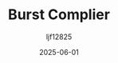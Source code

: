 ﻿---
title: "Burst Complier"
date: 2025-06-01
categories: [笔记]
tags: [Unity, Complie, High Performance]
author: "ljf12825"
summary: How burst works in Unity and how to use it.
---
